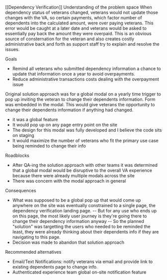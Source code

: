 [[Dependency Verification]]
Understanding of the problem space
When dependency status of veterans changed, veterans would not update those changes with the VA, so certain payments, which factor number of dependents into the calculated amount, were over paying veterans. This error would be caught at a later date and veterans would be asked to essentially pay back the amount they were overpaid. This is an obvious source of consternation for the veteran and also creates costly administrative back and forth as support staff try to explain and resolve the issues.

Goals
- Remind all veterans who submitted dependency information a chance to update that information once a year to avoid overpayments.
- Reduce administrative transactions costs dealing with the overpayment issue

Original solution approach was for a global modal on a yearly time trigger to pop up inviting the veteran to change their dependents information. Form was embedded in the modal. This would give veterans the opportunity to change their dependents information if anything had changed.
- it was a global feature
- It would pop up on any page entry point on the site
- The design for this modal was fully developed and I believe the code sits on staging
- It would maximize the number of veterans who fit the primary use case being reminded to change their info

Roadblocks
- After QA-ing the solution approach with other teams it was determined that a global modal would be disruptive to the overall VA experience because there were already multiple modals across the site
- There was concern with the modal approach in general

Consequences
- What was supposed to be a global pop up that would come up anywhere on the site was eventually constrained to a single page, the dependency verification landing page.
-- But for any use who ends up on this page, the most likely user journey is they're going there to change their dependency information anyway
-- So the planned "solution" was targetting the users who needed to be reminded the least, they were already thinking about their dependents info if they are navigating to this page.
- Decision was made to abandon that solution approach

Recommended alternatives
- Email/Text Notifications: notify veterans via email and provide link to existing dependents page to change info.
- Authenticated experience team global on-site notification feature
